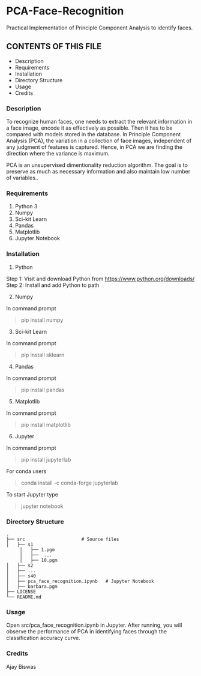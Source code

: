 # PCA-Face-Recognition
Practical Implementation of Principle Component Analysis to identify faces.

## CONTENTS OF THIS FILE

* Description
* Requirements
* Installation
* Directory Structure
* Usage
* Credits

### Description 

To recognize human faces, one needs to extract the relevant information in a face image, encode it as effectively as possible. Then it has to be compared with models stored in the database. In Principle Component Analysis (PCA), the variation in a collection of face images, independent of any judgment of features is captured. Hence, in PCA we are finding the direction where the variance is maximum.

PCA is an unsupervised dimentionality reduction algorithm. The goal is to preserve as much as necessary information and also maintain low number of variables..

### Requirements

1. Python 3
2. Numpy
3. Sci-kit Learn
4. Pandas
5. Matplotlib
6. Jupyter Notebook

### Installation

1. Python

Step 1: Visit and download Python from https://www.python.org/downloads/
Step 2: Install and add Python to path

2. Numpy

In command prompt
> pip install numpy

3. Sci-kit Learn

In command prompt
> pip install sklearn

4. Pandas

In command prompt
> pip install pandas

5. Matplotlib

In command prompt
> pip install matplotlib

6. Jupyter

In command prompt
>pip install jupyterlab

For conda users
>conda install -c conda-forge jupyterlab

To start Jupyter type 
>jupyter notebook

### Directory Structure
    .
    ├── src                     # Source files
    │   ├── s1
         │   ├── 1.pgm
         │   ├──  ...
         │   ├── 10.pgm
    │   ├── s2
    │   ├── ...
    │   ├── s40
    │   ├── pca_face_recognition.ipynb   # Jupyter Notebook
    │   ├── barbara.pgm   
    ├── LICENSE
    └── README.md


### Usage

Open src/pca_face_recognition.ipynb in Jupyter. After running, you will observe the performance of PCA in identifying faces through the classification accuracy curve.

### Credits

Ajay Biswas

